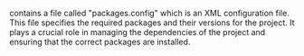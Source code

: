 contains a file called "packages.config" which is an XML configuration file. This file specifies the required packages and their versions for the project. It plays a crucial role in managing the dependencies of the project and ensuring that the correct packages are installed.